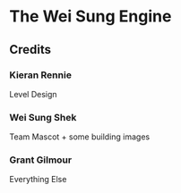 # The Wei Sung Engine

## Credits
### Kieran Rennie
Level Design
### Wei Sung Shek
Team Mascot + some building images
### Grant Gilmour
Everything Else
